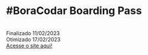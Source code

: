 <h1>#BoraCodar Boarding Pass</h1>
<br>
Finalizado 11/02/2023
<br>
Otimizado 17/02/2023
<br>
<a href="https://jkelvin001.github.io/javascript-2/boarding-pass" target="_blank">Acesse o site aqui!</a>
<br>
<img src="C:\Users\joaok\OneDrive\Documentos\Estudos\Html\javascript-2\boarding-pass\assets\Screenshot_3.png" alt="">